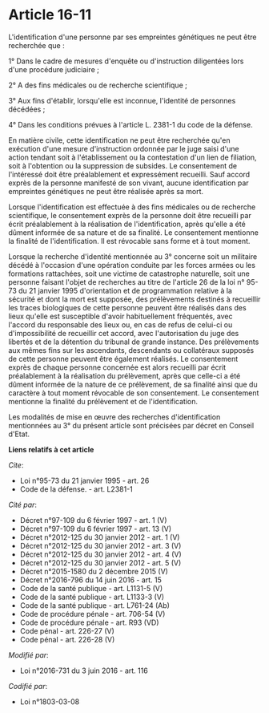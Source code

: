 # Article 16-11

L'identification d'une personne par ses empreintes génétiques ne peut être recherchée que : 

1° Dans le cadre de mesures d'enquête ou d'instruction diligentées lors d'une procédure judiciaire ; 

2° A des fins médicales ou de recherche scientifique ; 

3° Aux fins d'établir, lorsqu'elle est inconnue, l'identité de personnes décédées ;

4° Dans les conditions prévues à l'article L. 2381-1 du code de la défense.  

En matière civile, cette identification ne peut être recherchée qu'en exécution d'une mesure d'instruction ordonnée par le
juge saisi d'une action tendant soit à l'établissement ou la contestation d'un lien de filiation, soit à l'obtention ou la
suppression de subsides. Le consentement de l'intéressé doit être préalablement et expressément recueilli. Sauf accord exprès
de la personne manifesté de son vivant, aucune identification par empreintes génétiques ne peut être réalisée après sa mort. 

Lorsque l'identification est effectuée à des fins médicales ou de recherche scientifique, le consentement exprès de la
personne doit être recueilli par écrit préalablement à la réalisation de l'identification, après qu'elle a été dûment
informée de sa nature et de sa finalité. Le consentement mentionne la finalité de l'identification. Il est révocable sans
forme et à tout moment. 

Lorsque la recherche d'identité mentionnée au 3° concerne soit un militaire décédé à l'occasion d'une opération conduite par
les forces armées ou les formations rattachées, soit une victime de catastrophe naturelle, soit une personne faisant l'objet
de recherches au titre de l'article 26 de la loi n° 95-73 du 21 janvier 1995 d'orientation et de programmation relative à la
sécurité et dont la mort est supposée, des prélèvements destinés à recueillir les traces biologiques de cette personne
peuvent être réalisés dans des lieux qu'elle est susceptible d'avoir habituellement fréquentés, avec l'accord du responsable
des lieux ou, en cas de refus de celui-ci ou d'impossibilité de recueillir cet accord, avec l'autorisation du juge des
libertés et de la détention du tribunal de grande instance. Des prélèvements aux mêmes fins sur les ascendants, descendants
ou collatéraux supposés de cette personne peuvent être également réalisés. Le consentement exprès de chaque personne
concernée est alors recueilli par écrit préalablement à la réalisation du prélèvement, après que celle-ci a été dûment
informée de la nature de ce prélèvement, de sa finalité ainsi que du caractère à tout moment révocable de son consentement.
Le consentement mentionne la finalité du prélèvement et de l'identification. 

Les modalités de mise en œuvre des recherches d'identification mentionnées au 3° du présent article sont précisées par décret
en Conseil d'Etat.

**Liens relatifs à cet article**

_Cite_:

  - Loi n°95-73 du 21 janvier 1995 - art. 26
  - Code de la défense. - art. L2381-1

_Cité par_:

  - Décret n°97-109 du 6 février 1997 - art. 1 (V)
  - Décret n°97-109 du 6 février 1997 - art. 13 (V)
  - Décret n°2012-125 du 30 janvier 2012 - art. 1 (V)
  - Décret n°2012-125 du 30 janvier 2012 - art. 3 (V)
  - Décret n°2012-125 du 30 janvier 2012 - art. 4 (V)
  - Décret n°2012-125 du 30 janvier 2012 - art. 5 (V)
  - Décret n°2015-1580 du 2 décembre 2015 (V)
  - Décret n°2016-796 du 14 juin 2016 - art. 15
  - Code de la santé publique - art. L1131-5 (V)
  - Code de la santé publique - art. L1133-3 (V)
  - Code de la santé publique - art. L761-24 (Ab)
  - Code de procédure pénale - art. 706-54 (V)
  - Code de procédure pénale - art. R93 (VD)
  - Code pénal - art. 226-27 (V)
  - Code pénal - art. 226-28 (V)

_Modifié par_:

  - Loi n°2016-731 du 3 juin 2016 - art. 116

_Codifié par_:

  - Loi n°1803-03-08

